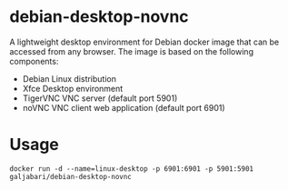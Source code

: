 # debian-desktop-novnc
A lightweight desktop environment for Debian docker image that can be accessed from any browser. The image is based on the following components: 
- Debian Linux distribution
- Xfce Desktop environment 
- TigerVNC VNC server (default port 5901)
- noVNC VNC client web application (default port 6901)
# Usage
```
docker run -d --name=linux-desktop -p 6901:6901 -p 5901:5901 galjabari/debian-desktop-novnc
```
